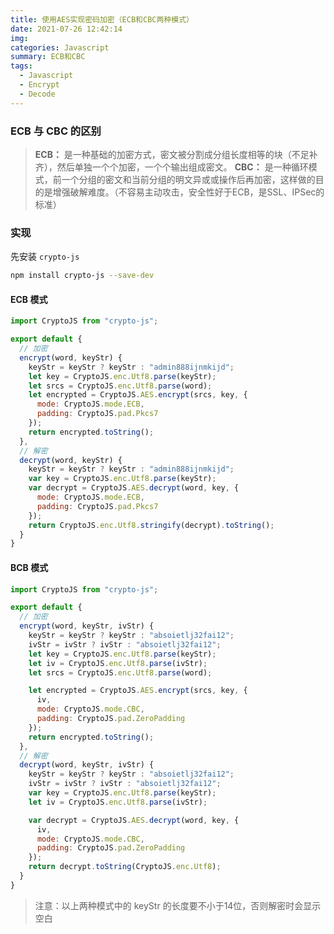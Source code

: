 ```yaml
---
title: 使用AES实现密码加密（ECB和CBC两种模式）
date: 2021-07-26 12:42:14
img:
categories: Javascript
summary: ECB和CBC
tags: 
  - Javascript
  - Encrypt
  - Decode
---
```




### ECB 与 CBC 的区别

> **ECB：** 是一种基础的加密方式，密文被分割成分组长度相等的块（不足补齐），然后单独一个个加密，一个个输出组成密文。
> **CBC：** 是一种循环模式，前一个分组的密文和当前分组的明文异或或操作后再加密，这样做的目的是增强破解难度。（不容易主动攻击，安全性好于ECB，是SSL、IPSec的标准）

### 实现

先安装 `crypto-js`

```bash
npm install crypto-js --save-dev
```

#### ECB 模式

```js
import CryptoJS from "crypto-js";

export default {
  // 加密
  encrypt(word, keyStr) {
    keyStr = keyStr ? keyStr : "admin888ijnmkijd";
    let key = CryptoJS.enc.Utf8.parse(keyStr);
    let srcs = CryptoJS.enc.Utf8.parse(word);
    let encrypted = CryptoJS.AES.encrypt(srcs, key, {
      mode: CryptoJS.mode.ECB,
      padding: CryptoJS.pad.Pkcs7
    });
    return encrypted.toString();
  },
  // 解密
  decrypt(word, keyStr) {
    keyStr = keyStr ? keyStr : "admin888ijnmkijd";
    var key = CryptoJS.enc.Utf8.parse(keyStr);
    var decrypt = CryptoJS.AES.decrypt(word, key, {
      mode: CryptoJS.mode.ECB,
      padding: CryptoJS.pad.Pkcs7
    });
    return CryptoJS.enc.Utf8.stringify(decrypt).toString();
  }
}
```

#### BCB 模式

```js
import CryptoJS from "crypto-js";

export default {
  // 加密
  encrypt(word, keyStr, ivStr) {
    keyStr = keyStr ? keyStr : "absoietlj32fai12";
    ivStr = ivStr ? ivStr : "absoietlj32fai12";
    let key = CryptoJS.enc.Utf8.parse(keyStr);
    let iv = CryptoJS.enc.Utf8.parse(ivStr);
    let srcs = CryptoJS.enc.Utf8.parse(word);

    let encrypted = CryptoJS.AES.encrypt(srcs, key, {
      iv,
      mode: CryptoJS.mode.CBC,
      padding: CryptoJS.pad.ZeroPadding
    });
    return encrypted.toString();
  },
  // 解密
  decrypt(word, keyStr, ivStr) {
    keyStr = keyStr ? keyStr : "absoietlj32fai12";
    ivStr = ivStr ? ivStr : "absoietlj32fai12";
    var key = CryptoJS.enc.Utf8.parse(keyStr);
    let iv = CryptoJS.enc.Utf8.parse(ivStr);

    var decrypt = CryptoJS.AES.decrypt(word, key, {
      iv,
      mode: CryptoJS.mode.CBC,
      padding: CryptoJS.pad.ZeroPadding
    });
    return decrypt.toString(CryptoJS.enc.Utf8);
  }
}
```

> 注意：以上两种模式中的 keyStr 的长度要不小于14位，否则解密时会显示空白

